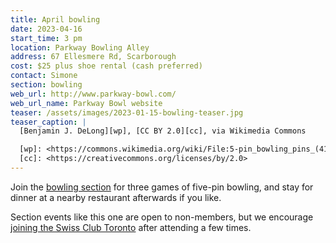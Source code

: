 ```yaml
---
title: April bowling
date: 2023-04-16
start_time: 3 pm
location: Parkway Bowling Alley
address: 67 Ellesmere Rd, Scarborough
cost: $25 plus shoe rental (cash preferred)
contact: Simone
section: bowling
web_url: http://www.parkway-bowl.com/
web_url_name: Parkway Bowl website
teaser: /assets/images/2023-01-15-bowling-teaser.jpg
teaser_caption: |
  [Benjamin J. DeLong][wp], [CC BY 2.0][cc], via Wikimedia Commons

  [wp]: <https://commons.wikimedia.org/wiki/File:5-pin_bowling_pins_(4177654894).jpg>
  [cc]: <https://creativecommons.org/licenses/by/2.0>
---
```


Join the [bowling section][5pin] for three games of five-pin bowling, and stay
for dinner at a nearby restaurant afterwards if you like.

Section events like this one are open to non-members, but we encourage [joining
the Swiss Club Toronto][join] after attending a few times.

[5pin]: <{% link _pages/sections/bowling.md %}>
[join]: <{% link _pages/membership.md %}>
